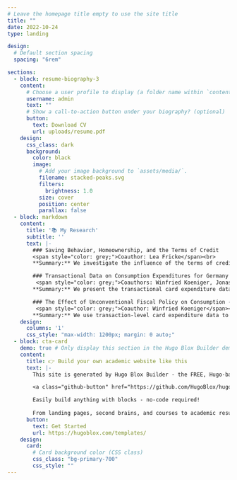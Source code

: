```yaml
---
# Leave the homepage title empty to use the site title
title: ""
date: 2022-10-24
type: landing

design:
  # Default section spacing
  spacing: "6rem"

sections:
  - block: resume-biography-3
    content:
      # Choose a user profile to display (a folder name within `content/authors/`)
      username: admin
      text: ""
      # Show a call-to-action button under your biography? (optional)
      button:
        text: Download CV
        url: uploads/resume.pdf
    design:
      css_class: dark
      background:
        color: black
        image:
          # Add your image background to `assets/media/`.
          filename: stacked-peaks.svg
          filters:
            brightness: 1.0
          size: cover
          position: center
          parallax: false
  - block: markdown
    content:
      title: '📚 My Research'
      subtitle: ''
      text: |-
        ### Saving Behavior, Homeownership, and the Terms of Credit
        <span style="color: grey;">Coauthor: Lea Fricke</span><br>
        **Summary:** We investigate the influence of the terms of credit on consumption, saving, and housing decisions of young households. To do so, we develop an incomplete-markets life-cycle model that features an endogenous borrowing price schedule. Incorporating a mortgage rate that increases with the loan-to-value ratio introduces a novel and strong savings incentive. Calibrating the model to German data, we find that our model with a flexible mortgage rate accurately replicates observed upfront savings and the age distribution of new homeowners. Comparisons with fixed-rate benchmarks point to the importance of incorporating such housing market realism and emphasize the impact of the terms of credit on upfront savings, housing choices, and investment dynamics. We identify differences in mortgage rates as a key source of heterogeneity in marginal propensities to consume non-durables.

        ### Transactional Data on Consumption Expenditures for Germany and Austria
         <span style="color: grey;">Coauthors: Winfried Koeniger, Jonas Lehmann</span><br>
        **Summary:** We present the transactional card expenditure data for Germany and Austria provided by Fable Data. We describe the data and explain how we construct the expenditure time series, which we then compare to existing information from external data sources. Our analysis shows how consumption expenditures have evolved during the recent crisis triggered by the pandemic, illustrating the advantages of the transactional data in terms of its granular, daily information on expenditures across items and locations.

        ### The Effect of Unconventional Fiscal Policy on Consumption - New Evidence based on Transaction Data
         <span style="color: grey;">Coauthor: Winfried Koeniger</span><br>
        **Summary:** We use transaction-level card expenditure data to estimate the effect of the temporary value-added tax (VAT) rate cut in Germany in the second half of 2020. We use card expenditures in Austria as control because no analogous VAT cut was implemented in Austria and spending of Austrian households provides a stable benchmark to compare spending of German households against. As predicted by consumption theory, we find that the temporary VAT cut increased the consumption growth rate more for durable goods, with a stronger effect close to the end of the cut. 
    design:
      columns: '1'
      css_style: "max-width: 1200px; margin: 0 auto;"
  - block: cta-card
    demo: true # Only display this section in the Hugo Blox Builder demo site
    content:
      title: 👉 Build your own academic website like this
      text: |-
        This site is generated by Hugo Blox Builder - the FREE, Hugo-based open source website builder trusted by 250,000+ academics like you.

        <a class="github-button" href="https://github.com/HugoBlox/hugo-blox-builder" data-color-scheme="no-preference: light; light: light; dark: dark;" data-icon="octicon-star" data-size="large" data-show-count="true" aria-label="Star HugoBlox/hugo-blox-builder on GitHub">Star</a>

        Easily build anything with blocks - no-code required!
        
        From landing pages, second brains, and courses to academic resumés, conferences, and tech blogs.
      button:
        text: Get Started
        url: https://hugoblox.com/templates/
    design:
      card:
        # Card background color (CSS class)
        css_class: "bg-primary-700"
        css_style: ""
---
```

